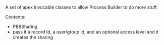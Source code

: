 A set of apex invocable classes to allow Process Builder to do more stuff.

Contents:
* PBBSharing
 * pass it a record Id, a user/group id, and an optional access level and it creates the sharing